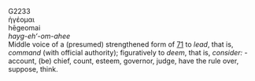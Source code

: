 <body>
  <p>G2233<br>  ἡγέομαι  <br> hēgeomai  <br><i>hayg-eh‘-om-ahee </i><br>Middle voice of a (presumed) strengthened form of <a href="g0071.htm">71</a>  to <i>lead</i>, that is, <i>command</i> (with official authority); figuratively to <i>deem</i>, that is, <i>consider:</i> - account, (be) chief, count, esteem, governor, judge, have the rule over, suppose, think.<br></p>
 </body>